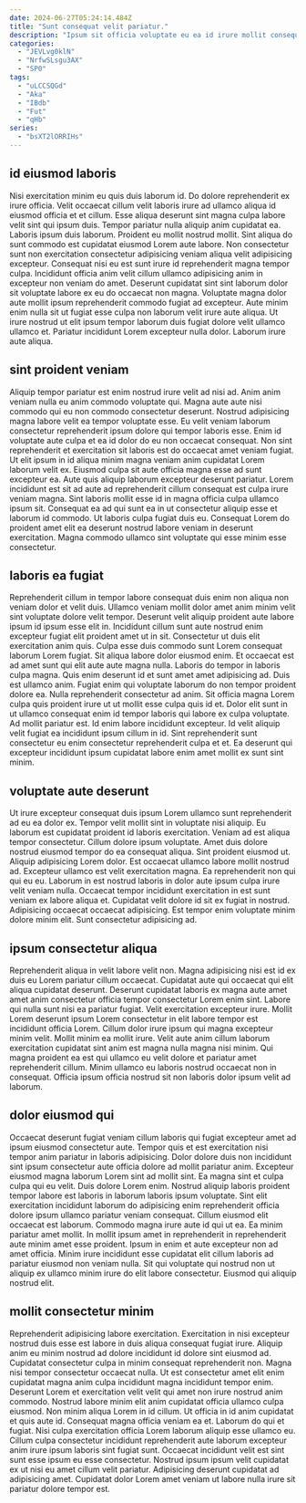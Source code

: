 ```yaml
---
date: 2024-06-27T05:24:14.484Z
title: "Sunt consequat velit pariatur."
description: "Ipsum sit officia voluptate eu ea id irure mollit consequat est ullamco nostrud. Ea enim non magna dolor fugiat occaecat laboris fugiat qui cupidatat ullamco aute veniam."
categories:
  - "JEVLvg0klN"
  - "NrfwSLsgu3AX"
  - "SP0"
tags:
  - "uLCCSQGd"
  - "Aka"
  - "IBdb"
  - "Fut"
  - "qHb"
series:
  - "bsXT2lORRIHs"
---
```



## id eiusmod laboris

Nisi exercitation minim eu quis duis laborum id. Do dolore reprehenderit ex irure officia. Velit occaecat cillum velit laboris irure ad ullamco aliqua id eiusmod officia et et cillum. Esse aliqua deserunt sint magna culpa labore velit sint qui ipsum duis.
Tempor pariatur nulla aliquip anim cupidatat ea. Laboris ipsum duis laborum. Proident eu mollit nostrud mollit. Sint aliqua do sunt commodo est cupidatat eiusmod Lorem aute labore. Non consectetur sunt non exercitation consectetur adipisicing veniam aliqua velit adipisicing excepteur.
Consequat nisi eu est sunt irure id reprehenderit magna tempor culpa. Incididunt officia anim velit cillum ullamco adipisicing anim in excepteur non veniam do amet. Deserunt cupidatat sint sint laborum dolor sit voluptate labore ex eu do occaecat non magna. Voluptate magna dolor aute mollit ipsum reprehenderit commodo fugiat ad excepteur. Aute minim enim nulla sit ut fugiat esse culpa non laborum velit irure aute aliqua. Ut irure nostrud ut elit ipsum tempor laborum duis fugiat dolore velit ullamco ullamco et. Pariatur incididunt Lorem excepteur nulla dolor. Laborum irure aute aliqua.

## sint proident veniam

Aliquip tempor pariatur est enim nostrud irure velit ad nisi ad. Anim anim veniam nulla eu anim commodo voluptate qui. Magna aute aute nisi commodo qui eu non commodo consectetur deserunt. Nostrud adipisicing magna labore velit ea tempor voluptate esse.
Eu velit veniam laborum consectetur reprehenderit ipsum dolore qui tempor laboris esse. Enim id voluptate aute culpa et ea id dolor do eu non occaecat consequat. Non sint reprehenderit et exercitation sit laboris est do occaecat amet veniam fugiat. Ut elit ipsum in id aliqua minim magna veniam anim cupidatat Lorem laborum velit ex. Eiusmod culpa sit aute officia magna esse ad sunt excepteur ea. Aute quis aliquip laborum excepteur deserunt pariatur.
Lorem incididunt est sit ad aute ad reprehenderit cillum consequat est culpa irure veniam magna. Sint laboris mollit esse id in magna officia culpa ullamco ipsum sit. Consequat ea ad qui sunt ea in ut consectetur aliquip esse et laborum id commodo. Ut laboris culpa fugiat duis eu. Consequat Lorem do proident amet elit ea deserunt nostrud labore veniam in deserunt exercitation. Magna commodo ullamco sint voluptate qui esse minim esse consectetur.

## laboris ea fugiat

Reprehenderit cillum in tempor labore consequat duis enim non aliqua non veniam dolor et velit duis. Ullamco veniam mollit dolor amet anim minim velit sint voluptate dolore velit tempor. Deserunt velit aliquip proident aute labore ipsum id ipsum esse elit in. Incididunt cillum sunt aute nostrud enim excepteur fugiat elit proident amet ut in sit. Consectetur ut duis elit exercitation anim quis. Culpa esse duis commodo sunt Lorem consequat laborum Lorem fugiat. Sit aliqua labore dolor eiusmod enim.
Et occaecat est ad amet sunt qui elit aute aute magna nulla. Laboris do tempor in laboris culpa magna. Quis enim deserunt id et sunt amet amet adipisicing ad. Duis est ullamco anim. Fugiat enim qui voluptate laborum do non tempor proident dolore ea. Nulla reprehenderit consectetur ad anim. Sit officia magna Lorem culpa quis proident irure ut ut mollit esse culpa quis id et.
Dolor elit sunt in ut ullamco consequat enim id tempor laboris qui labore ex culpa voluptate. Ad mollit pariatur est. Id enim labore incididunt excepteur. Id velit aliquip velit fugiat ea incididunt ipsum cillum in id. Sint reprehenderit sunt consectetur eu enim consectetur reprehenderit culpa et et. Ea deserunt qui excepteur incididunt ipsum cupidatat labore enim amet mollit ex sunt sint minim.

## voluptate aute deserunt

Ut irure excepteur consequat duis ipsum Lorem ullamco sunt reprehenderit ad eu ea dolor ex. Tempor velit mollit sint in voluptate nisi aliquip. Eu laborum est cupidatat proident id laboris exercitation. Veniam ad est aliqua tempor consectetur. Cillum dolore ipsum voluptate.
Amet duis dolore nostrud eiusmod tempor do ea consequat aliqua. Sint proident eiusmod ut. Aliquip adipisicing Lorem dolor. Est occaecat ullamco labore mollit nostrud ad. Excepteur ullamco est velit exercitation magna. Ea reprehenderit non qui qui eu eu. Laborum in est nostrud laboris in dolor aute ipsum culpa irure velit veniam nulla.
Occaecat tempor incididunt exercitation in est sunt veniam ex labore aliqua et. Cupidatat velit dolore id sit ex fugiat in nostrud. Adipisicing occaecat occaecat adipisicing. Est tempor enim voluptate minim dolore minim elit. Sunt consectetur adipisicing ad.

## ipsum consectetur aliqua

Reprehenderit aliqua in velit labore velit non. Magna adipisicing nisi est id ex duis eu Lorem pariatur cillum occaecat. Cupidatat aute qui occaecat qui elit aliqua cupidatat deserunt. Deserunt cupidatat laboris ex magna aute amet amet anim consectetur officia tempor consectetur Lorem enim sint.
Labore qui nulla sunt nisi ea pariatur fugiat. Velit exercitation excepteur irure. Mollit Lorem deserunt ipsum Lorem consectetur in elit labore tempor est incididunt officia Lorem. Cillum dolor irure ipsum qui magna excepteur minim velit.
Mollit minim ea mollit irure. Velit aute anim cillum laborum exercitation cupidatat sint anim est magna nulla magna nisi minim. Qui magna proident ea est qui ullamco eu velit dolore et pariatur amet reprehenderit cillum. Minim ullamco eu laboris nostrud occaecat non in consequat. Officia ipsum officia nostrud sit non laboris dolor ipsum velit ad laborum.

## dolor eiusmod qui

Occaecat deserunt fugiat veniam cillum laboris qui fugiat excepteur amet ad ipsum eiusmod consectetur aute. Tempor quis et est exercitation nisi tempor anim pariatur in laboris adipisicing. Dolor dolore duis non incididunt sint ipsum consectetur aute officia dolore ad mollit pariatur anim. Excepteur eiusmod magna laborum Lorem sint ad mollit sint. Ea magna sint et culpa culpa qui eu velit. Duis dolore Lorem enim.
Nostrud aliquip laboris proident tempor labore est laboris in laborum laboris ipsum voluptate. Sint elit exercitation incididunt laborum do adipisicing enim reprehenderit officia dolore ipsum ullamco pariatur veniam consequat. Cillum eiusmod elit occaecat est laborum. Commodo magna irure aute id qui ut ea.
Ea minim pariatur amet mollit. In mollit ipsum amet in reprehenderit in reprehenderit aute minim amet esse proident. Ipsum in enim et aute excepteur non ad amet officia. Minim irure incididunt esse cupidatat elit cillum laboris ad pariatur eiusmod non veniam nulla. Sit qui voluptate qui nostrud non ut aliquip ex ullamco minim irure do elit labore consectetur. Eiusmod qui aliquip nostrud elit.

## mollit consectetur minim

Reprehenderit adipisicing labore exercitation. Exercitation in nisi excepteur nostrud duis esse est labore in duis aliqua consequat fugiat irure. Aliquip anim eu minim nostrud ad dolore incididunt id dolore sint eiusmod ad. Cupidatat consectetur culpa in minim consequat reprehenderit non. Magna nisi tempor consectetur occaecat nulla. Ut est consectetur amet elit enim cupidatat magna anim culpa incididunt magna incididunt tempor enim. Deserunt Lorem et exercitation velit velit qui amet non irure nostrud anim commodo. Nostrud labore minim elit anim cupidatat officia ullamco culpa eiusmod.
Non minim aliqua Lorem in id cillum. Ut officia in id anim cupidatat et quis aute id. Consequat magna officia veniam ea et. Laborum do qui et fugiat.
Nisi culpa exercitation officia Lorem laborum aliquip esse ullamco eu. Cillum culpa consectetur incididunt reprehenderit aute laborum excepteur anim irure ipsum laboris sint fugiat sunt. Occaecat incididunt velit est sint sunt esse ipsum eu esse consectetur. Nostrud ipsum ipsum velit cupidatat ex ut nisi eu amet cillum velit pariatur. Adipisicing deserunt cupidatat ad adipisicing amet. Cupidatat dolor Lorem amet veniam ut labore nulla irure sit pariatur dolore tempor est.

